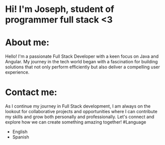 # Hi! I'm Joseph, student of programmer full stack <3
# About me:
Hello! I'm a passionate Full Stack Developer with a keen focus on Java and Angular. My journey in the tech world began with a fascination for building solutions that not only perform efficiently but also deliver a compelling user experience.
# Contact me:
As I continue my journey in Full Stack development, I am always on the lookout for collaborative projects and opportunities where I can contribute my skills and grow both personally and professionally. Let's connect and explore how we can create something amazing together!
#Language
- English
- Spanish
